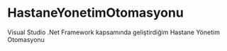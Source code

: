 # HastaneYonetimOtomasyonu
Visual Studio .Net Framework kapsamında geliştirdiğim Hastane Yönetim Otomasyonu
